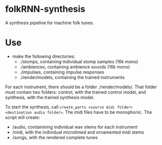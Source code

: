# folkRNN-synthesis
A synthesis pipeline for machine folk tunes.

# Use
- make the following directories:
  - ./stomps, containing individual stomp samples (16k mono)
  - ./ambiences, containing ambience sounds (16k mono)
  - ./impulses, containing impulse responses
  - ./render/models, containing the trained instruments

For each instrument, there should be a folder ./render/models/<instrument name>. That folder must contain two folders: control, with the trained control model, and synthesis, with the trained synthesis model.
  
To start the synthesis, call ```create_parts <source midi folder> <destination audio folder>```. The midi files have to be monophonic.
The script will create:
  - <dest>/audio, containining individual wav stems for each instrument
  - <dest>/midi, with the individual microtimed and ornamented midi stems
  - <dest>/songs, with the rendered complete tunes
